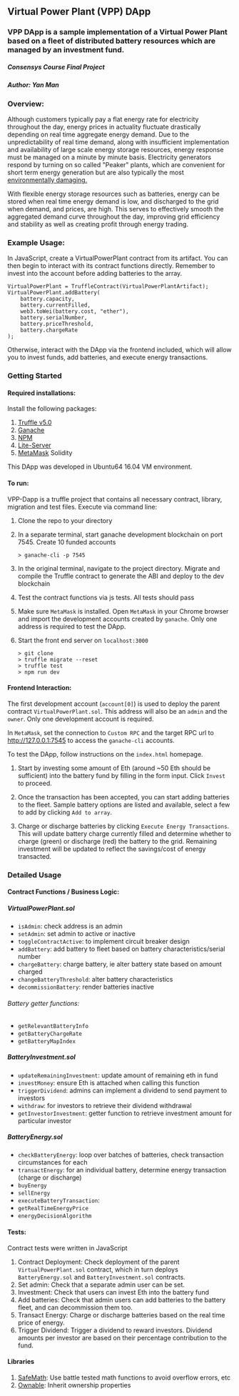 ## Virtual Power Plant (VPP) DApp
### VPP DApp is a sample implementation of a Virtual Power Plant based on a fleet of distributed battery resources which are managed by an investment fund.
##### Consensys Course Final Project
##### Author: Yan Man

### Overview:

Although customers typically pay a flat energy rate for electricity throughout the day, energy prices in actuality fluctuate drastically depending on real time aggregate energy demand. Due to the unpredictability of real time demand, along with insufficient implementation and availability of large scale energy storage resources, energy response must be managed on a minute by minute basis. Electricity generators respond by turning on so called "Peaker" plants, which are convenient for short term energy generation but are also typically the most [environmentally damaging.](https://www.gogriddy.com/blog/renewable-energy/to-use-clean-energy-avoid-pollution-spewing-peaker-plants/)

With flexible energy storage resources such as batteries, energy can be stored when real time energy demand is low, and discharged to the grid when demand, and prices, are high. This serves to effectively smooth the aggregated demand curve throughout the day, improving grid efficiency and stability as well as creating profit through energy trading.

### Example Usage:
In JavaScript, create a VirtualPowerPlant contract from its artifact. You can then begin to interact with its contract functions directly. Remember to invest into the account before adding batteries to the array.

```
VirtualPowerPlant = TruffleContract(VirtualPowerPlantArtifact);
VirtualPowerPlant.addBattery(
    battery.capacity,
    battery.currentFilled,
    web3.toWei(battery.cost, "ether"),
    battery.serialNumber,
    battery.priceThreshold,
    battery.chargeRate
);
```

Otherwise, interact with the DApp via the frontend included, which will allow you to invest funds, add batteries, and execute energy transactions.

### Getting Started
#### Required installations:

Install the following packages:

1. [Truffle v5.0](https://truffleframework.com/docs/truffle/getting-started/installation)
2. [Ganache](https://truffleframework.com/docs/ganache/quickstart)
3. [NPM](https://www.npmjs.com/get-npm)
4. [Lite-Server](https://www.npmjs.com/package/lite-server)
5. [MetaMask](https://metamask.io/)
Solidity

This DApp was developed in Ubuntu64 16.04 VM environment.

#### To run:

VPP-Dapp is a truffle project that contains all necessary contract, library, migration and test files. Execute via command line:

1. Clone the repo to your directory

2. In a separate terminal, start ganache development blockchain on port 7545. Create 10 funded accounts

    ```
    > ganache-cli -p 7545
    ```

3. In the original terminal, navigate to the project directory. Migrate and compile the Truffle contract to generate the ABI and deploy to the dev blockchain

4. Test the contract functions via js tests. All tests should pass

5. Make sure `MetaMask` is installed. Open `MetaMask` in your Chrome browser and import the development accounts created by `ganache`. Only one address is required to test the DApp.

6. Start the front end server on ```localhost:3000```

    ```
    > git clone
    > truffle migrate --reset
    > truffle test
    > npm run dev
    ```

#### Frontend Interaction:

The first development account (`account[0]`) is used to deploy the parent contract `VirtualPowerPlant.sol`. This address will also be an `admin` and the `owner`. Only one development account is required.

In `MetaMask`, set the connection to `Custom RPC` and the target RPC url to http://127.0.0.1:7545 to access the `ganache-cli` accounts.

To test the DApp, follow instructions on the `index.html` homepage.

1. Start by investing some amount of Eth (around ~50 Eth should be sufficient) into the battery fund by filling in the form input. Click `Invest` to proceed.

2. Once the transaction has been accepted, you can start adding batteries to the fleet. Sample battery options are listed and available, select a few to add by clicking `Add to array`.

3. Charge or discharge batteries by clicking `Execute Energy Transactions`. This will update battery charge currently filled and determine whether to charge (green) or discharge (red) the battery to the grid. Remaining investment will be updated to reflect the savings/cost of energy transacted.

### Detailed Usage

#### Contract Functions / Business Logic:
##### VirtualPowerPlant.sol
- `isAdmin`: check address is an admin
- `setAdmin`: set admin to active or inactive
- `toggleContractActive`: to implement circuit breaker design
- `addBattery`: add battery to fleet based on battery characteristics/serial number
- `chargeBattery`: charge battery, ie alter battery state based on amount charged
- `changeBatteryThreshold`: alter battery characteristics
- `decommissionBattery`: render batteries inactive
###### Battery getter functions:
- `getRelevantBatteryInfo`
- `getBatteryChargeRate`
- `getBatteryMapIndex`

##### BatteryInvestment.sol
- `updateRemainingInvestment`: update amount of remaining eth in fund
- `investMoney`: ensure Eth is attached when calling this function
- `triggerDividend`: admins can implement a dividend to send payment to investors
- `withdraw`: for investors to retrieve their dividend withdrawal
- `getInvestorInvestment`: getter function to retrieve investment amount for particular investor

##### BatteryEnergy.sol
- `checkBatteryEnergy`: loop over batches of batteries, check transaction circumstances for each
- `transactEnergy`: for an individual battery, determine energy transaction (charge or discharge)
- `buyEnergy`
- `sellEnergy`
- `executeBatteryTransaction`: 
- `getRealTimeEnergyPrice`
- `energyDecisionAlgorithm`

#### Tests:

Contract tests were written in JavaScript

1. Contract Deployment: Check deployment of the parent ```VirtualPowerPlant.sol``` contract, which in turn deploys ```BatteryEnergy.sol``` and ```BatteryInvestment.sol``` contracts.
2. Set admin: Check that a separate admin user can be set.
3. Investment: Check that users can invest Eth into the battery fund
4. Add batteries: Check that admin users can add batteries to the battery fleet, and can decommission them too.
5. Transact Energy: Charge or discharge batteries based on the real time price of energy.
6. Trigger Dividend: Trigger a dividend to reward investors. Dividend amounts per investor are based on their percentage contribution to the fund.

#### Libraries

1. [SafeMath](https://github.com/OpenZeppelin/openzeppelin-solidity/blob/master/contracts/math/SafeMath.sol): Use battle tested math functions to avoid overflow errors, etc
2. [Ownable](https://github.com/OpenZeppelin/openzeppelin-solidity/blob/master/contracts/ownership/Ownable.sol): Inherit ownership properties
